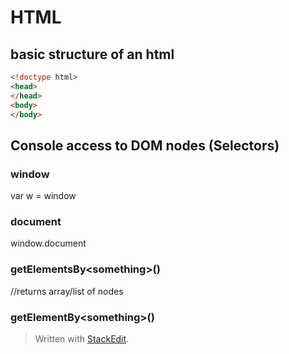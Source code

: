 

# HTML

## basic structure of an html

```html
<!doctype html>
<head>
</head>
<body>
</body>
```

## Console access to DOM nodes (Selectors)

### window
var w = window
### document
window.document

### getElementsBy\<something\>()
//returns array/list of nodes
### getElementBy\<something\>()


> Written with [StackEdit](https://stackedit.io/).
<!--stackedit_data:
eyJoaXN0b3J5IjpbNDExMTk3NDU4LDEyMjczMDA3MDMsLTE2MD
UyOTgzMjUsNzk3OTQzODI3XX0=
-->